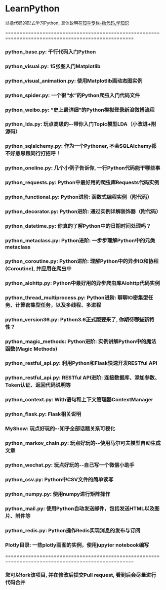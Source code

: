 # LearnPython
以撸代码的形式学习Python, 具体说明在[知乎专栏-撸代码,学知识](https://zhuanlan.zhihu.com/pythoner)  

===================================================================================================
### python_base.py: 千行代码入门Python

### python_visual.py: 15张图入门Matplotlib

### python_visual_animation.py: 使用Matplotlib画动态图实例

### python_spider.py: 一个很“水”的Python爬虫入门代码文件

### python_weibo.py: “史上最详细”的Python模拟登录新浪微博流程

### python_lda.py: 玩点高级的--带你入门Topic模型LDA（小改进+附源码）

### python_sqlalchemy.py: 作为一个Pythoner, 不会SQLAlchemy都不好意思跟同行打招呼！

### python_oneline.py: 几个小例子告诉你, 一行Python代码能干哪些事

### python_requests.py: Python中最好用的爬虫库Requests代码实例

### python_functional.py: Python进阶: 函数式编程实例（附代码）

### python_decorator.py: Python进阶: 通过实例详解装饰器（附代码）

### python_datetime.py: 你真的了解Python中的日期时间处理吗？

### python_metaclass.py: Python进阶: 一步步理解Python中的元类metaclass

### python_coroutine.py: Python进阶: 理解Python中的异步IO和协程(Coroutine), 并应用在爬虫中

### python_aiohttp.py: Python中最好用的异步爬虫库Aiohttp代码实例

### python_thread_multiprocess.py: Python进阶: 聊聊IO密集型任务、计算密集型任务，以及多线程、多进程

### python_version36.py: Python3.6正式版要来了, 你期待哪些新特性？

### python_magic_methods: Python进阶: 实例讲解Python中的魔法函数(Magic Methods)

### python_restful_api.py: 利用Python和Flask快速开发RESTful API

### python_restful_api.py: RESTful API进阶: 连接数据库、添加参数、Token认证、返回代码说明等

### python_context.py: With语句和上下文管理器ContextManager

### python_flask.py: Flask相关说明

### MyShow: 玩点好玩的--知乎全部话题关系可视化

### python_markov_chain.py: 玩点好玩的--使用马尔可夫模型自动生成文章

### python_wechat.py: 玩点好玩的--自己写一个微信小助手

### python_csv.py: Python中CSV文件的简单读写  

### python_numpy.py: 使用numpy进行矩阵操作

### python_mail.py: 使用Python自动发送邮件，包括发送HTML以及图片、附件等

### python_redis.py: Python操作Redis实现消息的发布与订阅

### Plotly目录: 一些plotly画图的实例，使用jupyter notebook编写
===================================================================================================

### 您可以fork该项目, 并在修改后提交Pull request, 看到后会尽量进行代码合并
